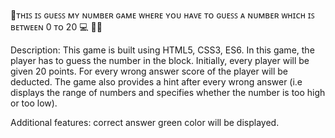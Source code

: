 🌟ᴛʜɪꜱ ɪꜱ ɢᴜᴇꜱꜱ ᴍʏ ɴᴜᴍʙᴇʀ ɢᴀᴍᴇ ᴡʜᴇʀᴇ ʏᴏᴜ ʜᴀᴠᴇ ᴛᴏ ɢᴜᴇꜱꜱ ᴀ ɴᴜᴍʙᴇʀ ᴡʜɪᴄʜ ɪꜱ ʙᴇᴛᴡᴇᴇɴ 0 ᴛᴏ 20 💻 🎯🚀

Description: This game is built using HTML5, CSS3, ES6. In this game, the player has to guess the number in the block. Initially, every player will be given 20 points. For every wrong answer score of the player will be deducted. The game also provides a hint after every wrong answer (i.e displays the range of numbers and specifies whether the number is too high or too low).

Additional features: correct answer green color will be displayed.
